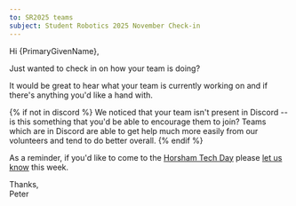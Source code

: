 ```yaml
---
to: SR2025 teams
subject: Student Robotics 2025 November Check-in
---
```


Hi {PrimaryGivenName},

Just wanted to check in on how your team is doing?

It would be great to hear what your team is currently working on and if there's
anything you'd like a hand with.

{% if not in discord %}
We noticed that your team isn't present in Discord -- is this something that
you'd be able to encourage them to join? Teams which are in Discord are able to
get help much more easily from our volunteers and tend to do better overall.
{% endif %}

As a reminder, if you'd like to come to the [Horsham Tech Day][horsham-tech-day]
please [let us know][tech-day-signup] this week.

Thanks,\
Peter

[horsham-tech-day]: https://studentrobotics.org/events/sr2025/horsham-tech-day-november/
[tech-day-signup]: https://forms.gle/SpZnqpUAaRbxwy2C9
